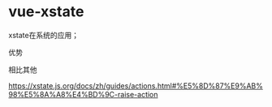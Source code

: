 # vue-xstate

xstate在系统的应用；

优势

相比其他


https://xstate.js.org/docs/zh/guides/actions.html#%E5%8D%87%E9%AB%98%E5%8A%A8%E4%BD%9C-raise-action